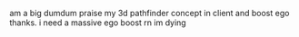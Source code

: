 am a big dumdum
praise my 3d pathfinder concept in client and boost ego thanks. i need a massive ego boost rn im dying
